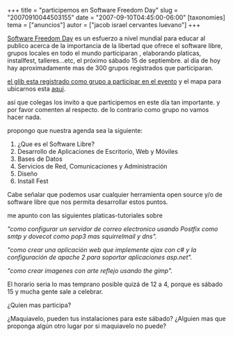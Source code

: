 +++
title = "participemos en Software Freedom Day"
slug = "20070910044503155"
date = "2007-09-10T04:45:00-06:00"
[taxonomies]
tema = ["anuncios"]
autor = ["jacob israel cervantes luevano"]
+++

[Software Freedom Day](http://softwarefreedomday.org/) es un esfuerzo a
nivel mundial para educar al publico acerca de la importancia de la
libertad que ofrece el software libre, grupos locales en todo el mundo
participaran , elaborando platicas, installfest, talleres...etc, el
próximo sábado 15 de septiembre. al día de hoy hay aproximadamente mas
de 300 grupos registrados que participaran.

[el glib esta registrado como grupo a participar en el
evento](http://softwarefreedomday.org/teams/northamerica/Mexico/Guanajuato/GLIB)
y el mapa para ubicarnos esta
[aqui](http://softwarefreedomday.org/map/2007).

así que colegas los invito a que participemos en este día tan
importante. y por favor comenten al respecto. de lo contrario como grupo
no vamos hacer nada.

propongo que nuestra agenda sea la siguiente:

<!-- more -->
1. ¿Que es el Software Libre?
2. Desarrollo de Aplicaciones de Escritorio, Web y Móviles
3. Bases de Datos
4. Servicios de Red, Comunicaciones y Administración
5. Diseño
6. Install Fest

Cabe señalar que podemos usar cualquier herramienta open source y/o de
software libre que nos permita desarrollar estos puntos.

me apunto con las siguientes platicas-tutoriales sobre

*"como configurar un servidor de correo electronico usando Postfix como
smtp y dovecot como pop3 mas squirrelmail y dns".*

*"como crear una aplicación web que implemente ajax con c# y la
configuración de apache 2 para soportar aplicaciones asp.net".*

*"como crear imagenes con arte reflejo usando the gimp".*

El horario seria lo mas temprano posible quizá de 12 a 4, porque es
sábado 15 y mucha gente sale a celebrar.

¿Quien mas participa?

¿Maquiavelo, pueden tus instalaciones para este sábado?
¿Alguien mas que proponga algún otro lugar por si maquiavelo no puede?

